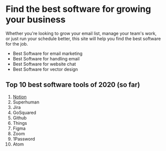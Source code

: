 # Find the best software for growing your business

Whether you're looking to grow your email list, manage your team's work, or just run your schedule better, this site will help you find the best software for the job.

* Best Software for email marketing
* Best Software for handling email
* Best Software for website chat
* Best Software for vector design


## Top 10 best software tools of 2020 (so far)

1. [Notion](/bestsoftware/reviews/notion)
2. Superhuman
3. Jira
4. GoSquared
5. Github
6. Things
7. Figma
8. Zoom
9. 1Password
10. Atom
